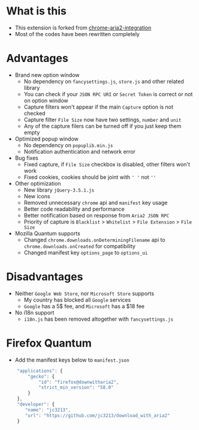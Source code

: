 # What is this

- This extension is forked from [chrome-aria2-integration](https://github.com/robbielj/chrome-aria2-integration)
- Most of the codes have been rewritten completely


# Advantages

- Brand new option window
  - No dependency on `fancysettings.js`, `store.js` and other related library
  - You can check if your `JSON RPC URI` or `Secret Token` is correct or not on option window
  - Capture filters won't appear if the main `Capture` option is not checked
  - Capture filter `File Size` now have two settings, `number` and `unit`
  - Any of the capture filers can be turned off if you just keep them empty
- Optimized popup window
  - No dependency on `popuplib.min.js`
  - Notification authentication and network error
- Bug fixes
  - Fixed capture, if `File Size` checkbox is disabled, other filters won't work
  - Fixed cookies, cookies should be joint with `' '` not `''`
- Other optimization
  - New library `jQuery-3.5.1.js`
  - New icons
  - Removed unnecessary `chrome` api and `manifest` key usage
  - Better code readability and performance
  - Better notification based on response from `Aria2 JSON RPC`
  - Priority of capture is `Blacklist` > `Whitelist` > `File Extension` > `File Size`
- Mozilla Quantum supports
  - Changed `chrome.downloads.onDeterminingFilename` api to `chrome.downloads.onCreated` for compatibility
  - Changed manifest key `options_page` to `options_ui`


# Disadvantages

- Neither `Google Web Store`, nor `Microsoft Store` supports
  - My country has blocked all `Google` services
  - `Google` has a 5$ fee, and `Microsoft` has a $18 fee
- No i18n support
  - `i18n.js` has been removed altogether with `fancysettings.js`


# Firefox Quantum

- Add the manifest keys below to `manifest.json`
```javascript
    "applications": {
        "gecko": {
            "id": "firefox@downwitharia2",
            "strict_min_version": "58.0"
        }
    },
    "developer": {
       "name": "jc3213",
       "url": "https://github.com/jc3213/download_with_aria2"
    }
```
